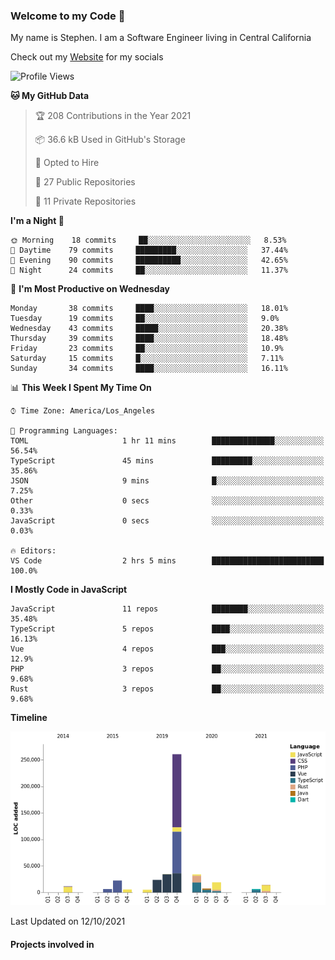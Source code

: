 ### Welcome to my Code 👋

My name is Stephen. I am a Software Engineer living in Central California

Check out my [Website](https://snipey.dev) for my socials

<!--START_SECTION:waka-->
![Profile Views](http://img.shields.io/badge/Profile%20Views-0-blue)

**🐱 My GitHub Data** 

> 🏆 208 Contributions in the Year 2021
 > 
> 📦 36.6 kB Used in GitHub's Storage 
 > 
> 💼 Opted to Hire
 > 
> 📜 27 Public Repositories 
 > 
> 🔑 11 Private Repositories  
 > 
**I'm a Night 🦉** 

```text
🌞 Morning    18 commits     ██░░░░░░░░░░░░░░░░░░░░░░░   8.53% 
🌆 Daytime    79 commits     █████████░░░░░░░░░░░░░░░░   37.44% 
🌃 Evening    90 commits     ██████████░░░░░░░░░░░░░░░   42.65% 
🌙 Night      24 commits     ██░░░░░░░░░░░░░░░░░░░░░░░   11.37%

```
📅 **I'm Most Productive on Wednesday** 

```text
Monday       38 commits     ████░░░░░░░░░░░░░░░░░░░░░   18.01% 
Tuesday      19 commits     ██░░░░░░░░░░░░░░░░░░░░░░░   9.0% 
Wednesday    43 commits     █████░░░░░░░░░░░░░░░░░░░░   20.38% 
Thursday     39 commits     ████░░░░░░░░░░░░░░░░░░░░░   18.48% 
Friday       23 commits     ██░░░░░░░░░░░░░░░░░░░░░░░   10.9% 
Saturday     15 commits     █░░░░░░░░░░░░░░░░░░░░░░░░   7.11% 
Sunday       34 commits     ████░░░░░░░░░░░░░░░░░░░░░   16.11%

```


📊 **This Week I Spent My Time On** 

```text
⌚︎ Time Zone: America/Los_Angeles

💬 Programming Languages: 
TOML                     1 hr 11 mins        ██████████████░░░░░░░░░░░   56.54% 
TypeScript               45 mins             █████████░░░░░░░░░░░░░░░░   35.86% 
JSON                     9 mins              █░░░░░░░░░░░░░░░░░░░░░░░░   7.25% 
Other                    0 secs              ░░░░░░░░░░░░░░░░░░░░░░░░░   0.33% 
JavaScript               0 secs              ░░░░░░░░░░░░░░░░░░░░░░░░░   0.03%

🔥 Editors: 
VS Code                  2 hrs 5 mins        █████████████████████████   100.0%

```

**I Mostly Code in JavaScript** 

```text
JavaScript               11 repos            ████████░░░░░░░░░░░░░░░░░   35.48% 
TypeScript               5 repos             ████░░░░░░░░░░░░░░░░░░░░░   16.13% 
Vue                      4 repos             ███░░░░░░░░░░░░░░░░░░░░░░   12.9% 
PHP                      3 repos             ██░░░░░░░░░░░░░░░░░░░░░░░   9.68% 
Rust                     3 repos             ██░░░░░░░░░░░░░░░░░░░░░░░   9.68%

```


**Timeline**

![Chart not found](https://raw.githubusercontent.com/Snipey/Snipey/master/charts/bar_graph.png) 


 Last Updated on 12/10/2021
<!--END_SECTION:waka-->

#### Projects involved in

